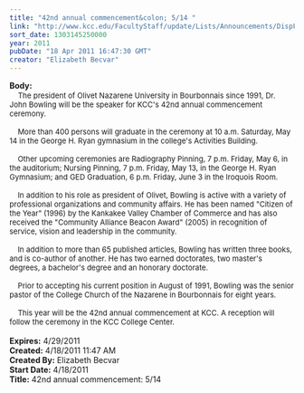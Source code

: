 ```yaml
---
title: "42nd annual commencement&colon; 5/14 "
link: "http://www.kcc.edu/FacultyStaff/update/Lists/Announcements/DispForm.aspx?ID=227"
sort_date: 1303145250000
year: 2011
pubDate: "18 Apr 2011 16:47:30 GMT"
creator: "Elizabeth Becvar"
---
```


<div><b>Body:</b> <div class=ExternalClass013E6F192BDB43E99E1BE9F61FC17A75><div> <font size=2>   The president of Olivet Nazarene University in Bourbonnais since 1991, Dr. John Bowling will be the speaker for KCC's 42nd annual commencement ceremony.</font></div><font size=2>
<div><br>    More than 400 persons will graduate in the ceremony at 10 a.m. Saturday, May 14 in the George H. Ryan gymnasium in the college's Activities Building.</div>
<div><br>    Other upcoming ceremonies are Radiography Pinning, 7 p.m. Friday, May 6, in the auditorium; Nursing Pinning, 7 p.m. Friday, May 13, in the George H. Ryan Gymnasium; and GED Graduation, 6 p.m. Friday, June 3 in the Iroquois Room.</div>
<div><br>    In addition to his role as president of Olivet, Bowling is active with a variety of professional organizations and community affairs. He has been named &quot;Citizen of the Year&quot; (1996) by the Kankakee Valley Chamber of Commerce and has also received the &quot;Community Alliance Beacon Award&quot; (2005) in recognition of service, vision and leadership in the community.</div>
<div><br>    In addition to more than 65 published articles, Bowling has written three books, and is co-author of another. He has two earned doctorates, two master's degrees, a bachelor's degree and an honorary doctorate. </div>
<div><br>    Prior to accepting his current position in August of 1991, Bowling was the senior pastor of the College Church of the Nazarene in Bourbonnais for eight years.</div>
<div><br>    This year will be the 42nd annual commencement at KCC. A reception will follow the ceremony in the KCC College Center. </font></div>
<div><font size=2></font> </div></div></div>
<div><b>Expires:</b> 4/29/2011</div>
<div><b>Created:</b> 4/18/2011 11:47 AM</div>
<div><b>Created By:</b> Elizabeth Becvar</div>
<div><b>Start Date:</b> 4/18/2011</div>
<div><b>Title:</b> 42nd annual commencement: 5/14 </div>
